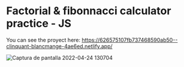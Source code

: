 # Factorial & fibonnacci calculator practice - JS


You can see the proyect here: https://626575107fb737468590ab50--clinquant-blancmange-4ae6ed.netlify.app/

![Captura de pantalla 2022-04-24 130704](https://user-images.githubusercontent.com/89199369/164985461-5b677f21-2891-4201-9a4d-8605064d5dc8.png)
